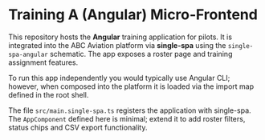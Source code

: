 # Training A (Angular) Micro‑Frontend

This repository hosts the **Angular** training application for pilots.  It is integrated into the ABC Aviation platform via **single-spa** using the `single-spa-angular` schematic.  The app exposes a roster page and training assignment features.

To run this app independently you would typically use Angular CLI; however, when composed into the platform it is loaded via the import map defined in the root shell.

The file `src/main.single-spa.ts` registers the application with single-spa.  The `AppComponent` defined here is minimal; extend it to add roster filters, status chips and CSV export functionality.